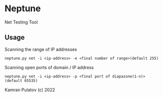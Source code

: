 # Neptune
Net Testing Tool
<br/>
## Usage
Scanning the range of IP addresses
```
neptune.py net -i <ip-address> -e <final number of range>(default 255)
```

Scanning open ports of domain / IP address
```
neptune.py net -i <ip-address> -p <final port of diapazone(1-n)>(default 65535)
```

Kamran Pulatov (c) 2022
